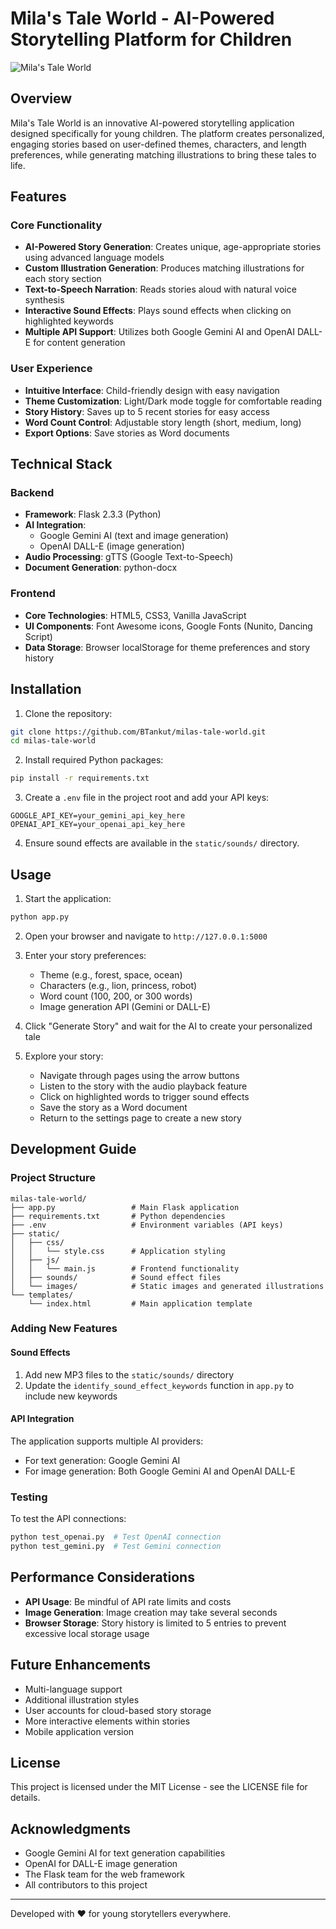# Mila's Tale World - AI-Powered Storytelling Platform for Children

![Mila's Tale World](static/images/logo.png)

## Overview

Mila's Tale World is an innovative AI-powered storytelling application designed specifically for young children. The platform creates personalized, engaging stories based on user-defined themes, characters, and length preferences, while generating matching illustrations to bring these tales to life.

## Features

### Core Functionality
- **AI-Powered Story Generation**: Creates unique, age-appropriate stories using advanced language models
- **Custom Illustration Generation**: Produces matching illustrations for each story section
- **Text-to-Speech Narration**: Reads stories aloud with natural voice synthesis
- **Interactive Sound Effects**: Plays sound effects when clicking on highlighted keywords
- **Multiple API Support**: Utilizes both Google Gemini AI and OpenAI DALL-E for content generation

### User Experience
- **Intuitive Interface**: Child-friendly design with easy navigation
- **Theme Customization**: Light/Dark mode toggle for comfortable reading
- **Story History**: Saves up to 5 recent stories for easy access
- **Word Count Control**: Adjustable story length (short, medium, long)
- **Export Options**: Save stories as Word documents

## Technical Stack

### Backend
- **Framework**: Flask 2.3.3 (Python)
- **AI Integration**:
  - Google Gemini AI (text and image generation)
  - OpenAI DALL-E (image generation)
- **Audio Processing**: gTTS (Google Text-to-Speech)
- **Document Generation**: python-docx

### Frontend
- **Core Technologies**: HTML5, CSS3, Vanilla JavaScript
- **UI Components**: Font Awesome icons, Google Fonts (Nunito, Dancing Script)
- **Data Storage**: Browser localStorage for theme preferences and story history

## Installation

1. Clone the repository:
```bash
git clone https://github.com/BTankut/milas-tale-world.git
cd milas-tale-world
```

2. Install required Python packages:
```bash
pip install -r requirements.txt
```

3. Create a `.env` file in the project root and add your API keys:
```
GOOGLE_API_KEY=your_gemini_api_key_here
OPENAI_API_KEY=your_openai_api_key_here
```

4. Ensure sound effects are available in the `static/sounds/` directory.

## Usage

1. Start the application:
```bash
python app.py
```

2. Open your browser and navigate to `http://127.0.0.1:5000`

3. Enter your story preferences:
   - Theme (e.g., forest, space, ocean)
   - Characters (e.g., lion, princess, robot)
   - Word count (100, 200, or 300 words)
   - Image generation API (Gemini or DALL-E)

4. Click "Generate Story" and wait for the AI to create your personalized tale

5. Explore your story:
   - Navigate through pages using the arrow buttons
   - Listen to the story with the audio playback feature
   - Click on highlighted words to trigger sound effects
   - Save the story as a Word document
   - Return to the settings page to create a new story

## Development Guide

### Project Structure
```
milas-tale-world/
├── app.py                 # Main Flask application
├── requirements.txt       # Python dependencies
├── .env                   # Environment variables (API keys)
├── static/
│   ├── css/
│   │   └── style.css      # Application styling
│   ├── js/
│   │   └── main.js        # Frontend functionality
│   ├── sounds/            # Sound effect files
│   └── images/            # Static images and generated illustrations
└── templates/
    └── index.html         # Main application template
```

### Adding New Features

#### Sound Effects
1. Add new MP3 files to the `static/sounds/` directory
2. Update the `identify_sound_effect_keywords` function in `app.py` to include new keywords

#### API Integration
The application supports multiple AI providers:
- For text generation: Google Gemini AI
- For image generation: Both Google Gemini AI and OpenAI DALL-E

### Testing

To test the API connections:
```bash
python test_openai.py  # Test OpenAI connection
python test_gemini.py  # Test Gemini connection
```

## Performance Considerations

- **API Usage**: Be mindful of API rate limits and costs
- **Image Generation**: Image creation may take several seconds
- **Browser Storage**: Story history is limited to 5 entries to prevent excessive local storage usage

## Future Enhancements

- Multi-language support
- Additional illustration styles
- User accounts for cloud-based story storage
- More interactive elements within stories
- Mobile application version

## License

This project is licensed under the MIT License - see the LICENSE file for details.

## Acknowledgments

- Google Gemini AI for text generation capabilities
- OpenAI for DALL-E image generation
- The Flask team for the web framework
- All contributors to this project

---

Developed with ❤️ for young storytellers everywhere.
